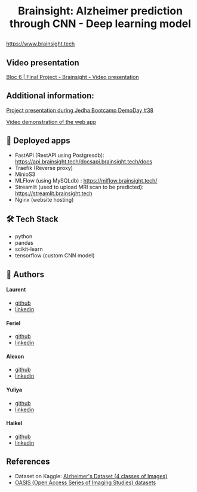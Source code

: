 # <p align="center">Brainsight: Alzheimer prediction through CNN - Deep learning model</p>

  
https://www.brainsight.tech

## Video presentation

[Bloc 6 | Final Project - Brainsight - Video presentation](https://youtu.be/N35KYIUFiWk)

## Additional information:

[Project presentation during Jedha Bootcamp DemoDay #38](https://youtu.be/cRNy1-rTXYg?t=2090)

[Video demonstration of the web app](https://www.youtube.com/watch?v=3anHg1pY6PQ)


## 🧐 Deployed apps
- FastAPI (RestAPI using Postgresdb): https://api.brainsight.tech/docsapi.brainsight.tech/docs
- Traefik (Reverse proxy)
- MinioS3
- MLFlow (using MySQLdb) : https://mlflow.brainsight.tech/
- Streamlit (used to upload MRI scan to be predicted): https://streamlit.brainsight.tech
- Nginx (website hosting)
        

## 🛠️ Tech Stack
- python
- pandas
- scikit-learn
- tensorflow (custom CNN model)
    
## 🙇 Authors
#### Laurent
- [github](https://github.com/lnilluv)
- [linkedin](https://www.linkedin.com/in/laurent-vullin/) 
#### Feriel
- [github](https://github.com/feeMdj)
- [linkedin](https://www.linkedin.com/in/ferielhamedi/) 
#### Alexon
- [github](https://github.com/Alexon1999)
- [linkedin](https://www.linkedin.com/in/alexon-uthayakumar-9361221a2/) 
#### Yuliya
- [github](https://github.com/YuliyaSheichenka)
- [linkedin](https://www.linkedin.com/in/yuliya-sheichenka-6568a653/) 
#### Haikel
- [github](https://github.com/haikel11)
- [linkedin](https://www.linkedin.com/in/ha%C3%AFkel-bouzazza-140647256/) 

## References

- Dataset on Kaggle: [Alzheimer's Dataset (4 classes of Images)](https://www.kaggle.com/datasets/tourist55/alzheimers-dataset-4-class-of-images)
- [OASIS (Open Access Series of Imaging Studies) datasets](https://www.oasis-brains.org/)
